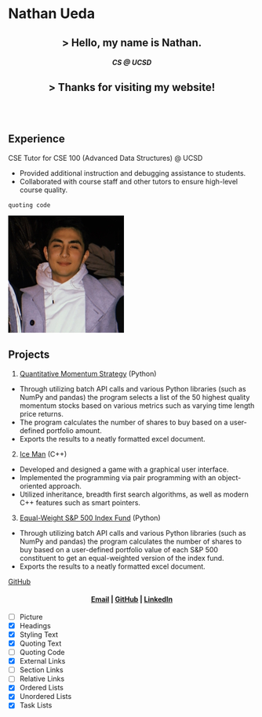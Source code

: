 # **Nathan Ueda**
## <center>> Hello, my name is Nathan.</center>
##### <center>CS @ UCSD</center>
## <center>> Thanks for visiting my website!</center>
<br/><br/>


## Experience
CSE Tutor for CSE 100 (Advanced Data Structures) @ UCSD
* Provided additional instruction and debugging assistance to students.
* Collaborated with course staff and other tutors to ensure high-level course quality. 

```
quoting code
```

![](https://github.com/nathanueda/nathanueda.github.io/blob/add-read-me_01/images/profile.png) 

## Projects
1. [Quantitative Momentum Strategy](https://github.com/nathanueda/Algorithmic-Trading-in-Python/blob/main/002_quantitative_momentum_strategy.ipynb) (Python)
* Through utilizing batch API calls and various Python libraries (such as NumPy and pandas) the program selects a list of the 50 highest quality momentum stocks based on various metrics such as varying time length price returns.
* The program calculates the number of shares to buy based on a user-defined portfolio amount. 
* Exports the results to a neatly formatted excel document.

2. [Ice Man](https://github.com/nathanueda/IceMan) (C++)                    
* Developed and designed a game with a graphical user interface.
* Implemented the programming via pair programming with an object-oriented approach. 
* Utilized inheritance, breadth first search algorithms, as well as modern C++ features such as smart pointers.
  
3. [Equal-Weight S&P 500 Index Fund](https://github.com/nathanueda/Algorithmic-Trading-in-Python/blob/main/001_equal_weight_S%26P_500.ipynb) (Python)                       
* Through utilizing batch API calls and various Python libraries (such as NumPy and pandas) the program calculates the number of shares to buy based on a user-defined portfolio value of each S&P 500 constituent to get an equal-weighted version of the index fund. 
* Exports the results to a neatly formatted excel document.


[GitHub](https://github.com/nathanueda)


#### <center> [Email](mailto:nateueda@gmail.com) | [GitHub](https://github.com/nathanueda) | [LinkedIn](https://www.linkedin.com/in/nathanueda/) </center>

- [ ] Picture 
- [x] Headings
- [x] Styling Text
- [x] Quoting Text
- [ ] Quoting Code
- [x] External Links
- [ ] Section Links
- [ ] Relative Links
- [x] Ordered Lists
- [x] Unordered Lists
- [x] Task Lists
